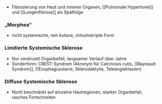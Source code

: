 ---
---
- Fibrosierung von Haut und inneren Organen, [[Pulmonale Hypertonie]] und [[Lungenfibrose]] als Spätfolge 
### „Morphea“
- nicht systemische, rein kutane, zirkumskripte Form 
### Limitierte Systemische Sklerose
- Nur vereinzelt Organbefall, langsamer Verlauf über Jahre
- Sonderform: CREST-Syndrom (Akronym für Calcinosis cutis, [[Raynaud-Syndrom]], OEsophagusstarre, Sklerodaktylie, Teleangiektasien) 
### Diffuse Systemische Sklerose
- Nicht beschränkt auf einzelne Hautregionen, starker Organbefall, rasches Fortschreiten 